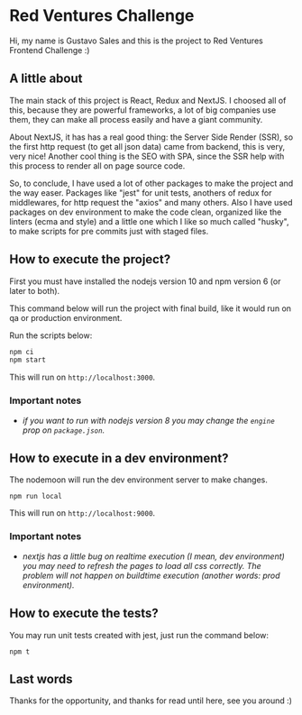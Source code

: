 # Red Ventures Challenge

Hi, my name is Gustavo Sales and this is the project to Red Ventures Frontend Challenge :)

## A little about

The main stack of this project is React, Redux and NextJS. I choosed all of this, because they are powerful frameworks, a lot of big companies use them, they can make all process easily and have a giant community.

About NextJS, it has has a real good thing: the Server Side Render (SSR), so the first http request (to get all json data) came from backend, this is very, very nice! Another cool thing is the SEO with SPA, since the SSR help with this process to render all on page source code.

So, to conclude, I have used a lot of other packages to make the project and the way easer. Packages like "jest" for unit tests, anothers of redux for middlewares, for http request the "axios" and many others. Also I have used packages on dev environment to make the code clean, organized like the linters (ecma and style) and a little one which I like so much called "husky", to make scripts for pre commits just with staged files.

## How to execute the project?

First you must have installed the nodejs version 10 and npm version 6 (or later to both).

This command below will run the project with final build, like it would run on qa or production environment.

Run the scripts below:

```bash
npm ci
npm start
```

This will run on `http://localhost:3000`.

### Important notes

* *if you want to run with nodejs version 8 you may change the `engine` prop on `package.json`.*

## How to execute in a dev environment?

The nodemoon will run the dev environment server to make changes.

```
npm run local
```

This will run on `http://localhost:9000`.

### Important notes

* *nextjs has a little bug on realtime execution (I mean, dev environment) you may need to refresh the pages to load all css correctly. The problem will not happen on buildtime execution (another words: prod environment).*

## How to execute the tests?

You may run unit tests created with jest, just run the command below:

```
npm t
```

## Last words

Thanks for the opportunity, and thanks for read until here, see you around :)
